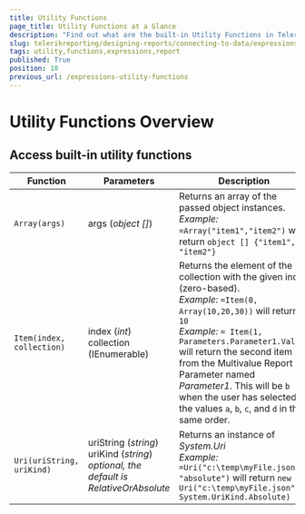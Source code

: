 ```yaml
---
title: Utility Functions
page_title: Utility Functions at a Glance
description: "Find out what are the built-in Utility Functions in Telerik Reporting and how to use them in expressions in reports."
slug: telerikreporting/designing-reports/connecting-to-data/expressions/expressions-reference/functions/utility-functions
tags: utility,functions,expressions,report
published: True
position: 10
previous_url: /expressions-utility-functions
---
```


<style>
table th:first-of-type {
	width: 25%;
}
table th:nth-of-type(2) {
	width: 25%;
}
table th:nth-of-type(3) {
	width: 50%;
}
</style>

# Utility Functions Overview

## Access built-in utility functions

| Function | Parameters | Description |
| ------ | ------ | ------ |
|`Array(args)`|args (_object []_)|Returns an array of the passed object instances.<br/>_Example:_ `=Array("item1","item2")` will return `object [] {"item1", "item2"}`|
|`Item(index, collection)`|index (_int_)<br/>collection (IEnumerable)|Returns the element of the collection with the given index (zero-based).<br/> _Example:_ `=Item(0, Array(10,20,30))` will return `10`<br/>_Example:_ `= Item(1, Parameters.Parameter1.Value)` will return the second item from the Multivalue Report Parameter named _Parameter1_. This will be `b` when the user has selected the values `a`, `b`, `c`, and `d` in the same order.|
|`Uri(uriString, uriKind)`|uriString (_string_)<br/>uriKind (_string_) *optional, the default is RelativeOrAbsolute* |Returns an instance of *System.Uri* <br/>_Example:_ `=Uri("c:\temp\myFile.json", "absolute")` will return `new Uri("c:\temp\myFile.json", System.UriKind.Absolute)`|
